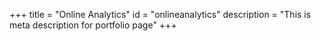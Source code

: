 +++
title = "Οnline Αnalytics"
id = "onlineanalytics"
description = "This is meta description for portfolio page"
+++